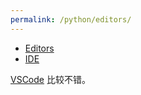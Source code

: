 ```yaml
---
permalink: /python/editors/
---
```


- [Editors](https://wiki.python.org/moin/PythonEditors)
- [IDE](https://wiki.python.org/moin/IntegratedDevelopmentEnvironments)

[VSCode](../../software/vscode/languages/python.md) 比较不错。
